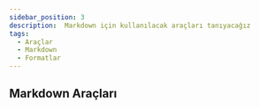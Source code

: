 ```yaml
---
sidebar_position: 3
description:  Markdown için kullanılacak araçları tanıyacağız
tags:
  - Araçlar
  - Markdown
  - Formatlar
---
```

## Markdown Araçları